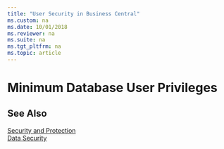 ```yaml
---
title: "User Security in Business Central"
ms.custom: na
ms.date: 10/01/2018
ms.reviewer: na
ms.suite: na
ms.tgt_pltfrm: na
ms.topic: article
---
```

# Minimum Database User Privileges


## See Also  

[Security and Protection](security-and-protection.md)  
[Data Security](data-security.md)  

